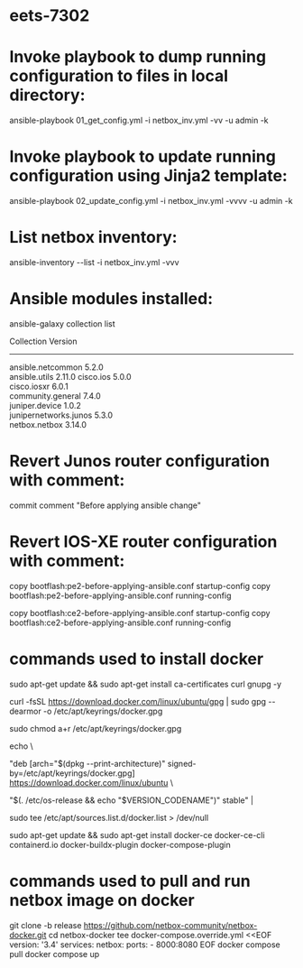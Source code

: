 # eets-7302

# Invoke playbook to dump running configuration to files in local directory:
ansible-playbook 01_get_config.yml -i netbox_inv.yml -vv -u admin -k

# Invoke playbook to update running configuration using Jinja2 template:
ansible-playbook 02_update_config.yml -i netbox_inv.yml -vvvv -u admin -k

# List netbox inventory:
ansible-inventory --list -i netbox_inv.yml -vvv

# Ansible modules installed:

ansible-galaxy collection list

Collection            Version
--------------------- -------
ansible.netcommon     5.2.0  
ansible.utils         2.11.0 
cisco.ios             5.0.0  
cisco.iosxr           6.0.1  
community.general     7.4.0  
juniper.device        1.0.2  
junipernetworks.junos 5.3.0  
netbox.netbox         3.14.0 

# Revert Junos router configuration with comment:
commit comment "Before applying ansible change"

# Revert IOS-XE router configuration with comment:
copy bootflash:pe2-before-applying-ansible.conf startup-config
copy bootflash:pe2-before-applying-ansible.conf running-config

copy bootflash:ce2-before-applying-ansible.conf startup-config
copy bootflash:ce2-before-applying-ansible.conf running-config

# commands used to install docker
sudo apt-get update && sudo apt-get install ca-certificates curl gnupg -y

curl -fsSL https://download.docker.com/linux/ubuntu/gpg | sudo gpg --dearmor -o /etc/apt/keyrings/docker.gpg

sudo chmod a+r /etc/apt/keyrings/docker.gpg

echo \

  "deb [arch="$(dpkg --print-architecture)" signed-by=/etc/apt/keyrings/docker.gpg] https://download.docker.com/linux/ubuntu \
  
  "$(. /etc/os-release && echo "$VERSION_CODENAME")" stable" | 
  
sudo tee /etc/apt/sources.list.d/docker.list > /dev/null

sudo apt-get update && sudo apt-get install docker-ce docker-ce-cli containerd.io docker-buildx-plugin docker-compose-plugin

# commands used to pull and run netbox image on docker
git clone -b release https://github.com/netbox-community/netbox-docker.git
cd netbox-docker
tee docker-compose.override.yml <<EOF
version: '3.4'
services:
  netbox:
    ports:
      - 8000:8080
EOF
docker compose pull
docker compose up
